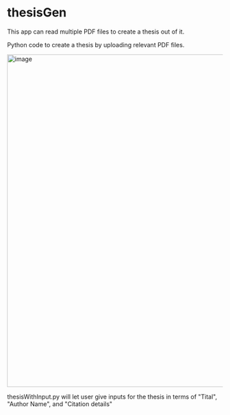 # thesisGen
This app can read multiple PDF files to create a thesis out of it.

Python code to create a thesis by uploading relevant PDF files. 

<img width="777" alt="image" src="https://github.com/kamranferoz/thesisGen/assets/34434270/f42aaeb2-979e-4804-8e02-57ed185ee123">


thesisWithInput.py will let user give inputs for the thesis in terms of "Tital", "Author Name", and "Citation details"

